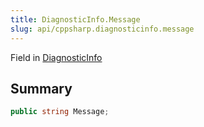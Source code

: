 ```yaml
---
title: DiagnosticInfo.Message
slug: api/cppsharp.diagnosticinfo.message
---
```

Field in [DiagnosticInfo](/api/cppsharp/diagnosticinfo)

## Summary



```csharp
public string Message;
```

